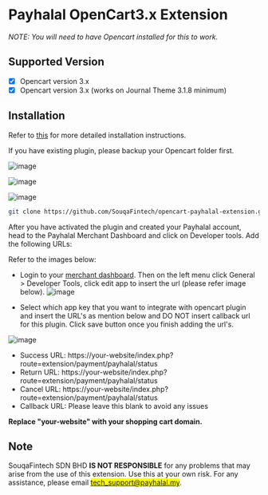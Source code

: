 # Payhalal OpenCart3.x Extension

*NOTE: You will need to have Opencart installed for this to work.*

## Supported Version

- [x] Opencart version 3.x
- [x] Opencart version 3.x (works on Journal Theme 3.1.8 minimum)

## Installation

Refer to [this](https://github.com/SouqaFintech/opencart-payhalal-extension/wiki) for more detailed installation instructions.

If you have existing plugin, please backup your Opencart folder first.

![image](https://payhalal.my/assets/images/plugin-extension.jpeg) 

![image](https://payhalal.my/assets/images/setup-plugin.jpeg) 

![image](https://payhalal.my/assets/images/payment-page.jpeg)

```bash
git clone https://github.com/SouqaFintech/opencart-payhalal-extension.git
```

After you have activated the plugin and created your Payhalal account, head to the Payhalal Merchant Dashboard and click on Developer tools. Add the following URLs:

Refer to the images below: 

- Login to your <a href='https://merchant.payhalal.my' target='_blank'>merchant dashboard</a>. Then on the left menu click General > Developer Tools, click edit app to insert the url (please refer image below).
![image](https://payhalal.my/images/opencart/developer_tools.jpeg)

- Select which app key that you want to integrate with opencart plugin and insert the URL's as mention below and DO NOT insert callback url for this plugin. Click save button once you finish adding the url's.

![image](https://payhalal.my/images/opencart/url_setting.jpeg)

- Success URL: https://your-website/index.php?route=extension/payment/payhalal/status
- Return URL: https://your-website/index.php?route=extension/payment/payhalal/status
- Cancel URL: https://your-website/index.php?route=extension/payment/payhalal/status
- Callback URL: Please leave this blank to avoid any issues

**Replace "your-website" with your shopping cart domain.**

## Note

SouqaFintech SDN BHD **IS NOT RESPONSIBLE** for any problems that may arise from the use of this extension. Use this at your own risk. For any assistance, please email <mark>tech_support@payhalal.my</mark>.
